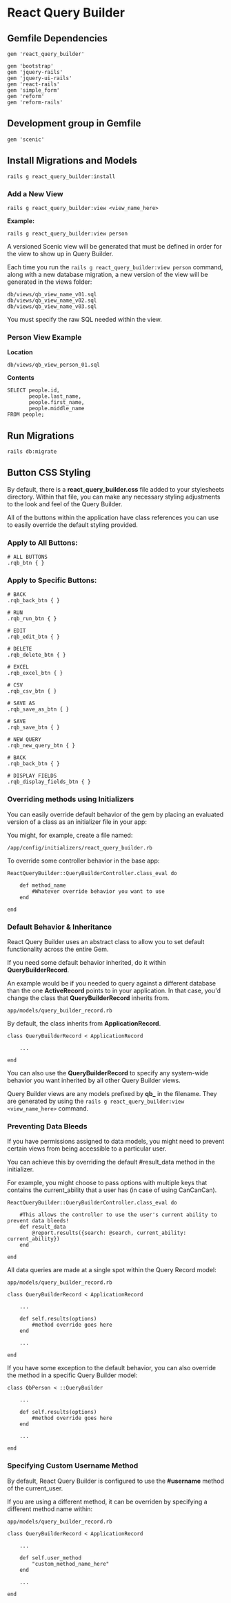 # React Query Builder

## Gemfile Dependencies
```
gem 'react_query_builder'

gem 'bootstrap'
gem 'jquery-rails'
gem 'jquery-ui-rails'
gem 'react-rails'
gem 'simple_form'
gem 'reform'
gem 'reform-rails'
```

## Development group in Gemfile
```
gem 'scenic'
```

## Install Migrations and Models
```
rails g react_query_builder:install
```


### Add a New View
```
rails g react_query_builder:view <view_name_here>
```

**Example:**
```
rails g react_query_builder:view person
```

A versioned Scenic view will be generated that must be defined in order for the view to show up in Query Builder.

Each time you run the `rails g react_query_builder:view person` command, along with a new database migration, a new version of the view will be generated in the views folder:

```
db/views/qb_view_name_v01.sql
db/views/qb_view_name_v02.sql
db/views/qb_view_name_v03.sql
```

You must specify the raw SQL needed within the view.  

### Person View Example

**Location**
```
db/views/qb_view_person_01.sql
```

**Contents**
```
SELECT people.id,
       people.last_name,
       people.first_name,
       people.middle_name
FROM people;
```


## Run Migrations
`rails db:migrate`



## Button CSS Styling

By default, there is a **react_query_builder.css** file added to your stylesheets directory.  Within that file, you can make any necessary styling adjustments to the look and feel of the Query Builder.

All of the buttons within the application have class references you can use to easily override the default styling provided.

### Apply to All Buttons:
```
# ALL BUTTONS
.rqb_btn { }
```

### Apply to Specific Buttons:
```
# BACK
.rqb_back_btn { }

# RUN
.rqb_run_btn { }

# EDIT
.rqb_edit_btn { }

# DELETE
.rqb_delete_btn { }

# EXCEL
.rqb_excel_btn { }

# CSV 
.rqb_csv_btn { }

# SAVE AS
.rqb_save_as_btn { }

# SAVE
.rqb_save_btn { }

# NEW QUERY
.rqb_new_query_btn { }

# BACK
.rqb_back_btn { }

# DISPLAY FIELDS
.rqb_display_fields_btn { }

```

### Overriding methods using Initializers

You can easily override default behavior of the gem by placing an evaluated version of a class as an initializer file in your app:


You might, for example, create a file named:

`/app/config/initializers/react_query_builder.rb`

To override some controller behavior in the base app:

```
ReactQueryBuilder::QueryBuilderController.class_eval do

	def method_name
		#Whatever override behavior you want to use
	end

end
```

### Default Behavior & Inheritance

React Query Builder uses an abstract class to allow you to set default functionality across the entire Gem.

If you need some default behavior inherited, do it within **QueryBuilderRecord**.  

An example would be if you needed to query against a different database than the one **ActiveRecord** points to in your application.   In that case, you'd change the class that **QueryBuilderRecord** inherits from.

```
app/models/query_builder_record.rb
```

By default, the class inherits from **ApplicationRecord**.

```
class QueryBuilderRecord < ApplicationRecord

	...

end
```

You can also use the **QueryBuilderRecord** to specify any system-wide behavior you want inherited by all other Query Builder views.  

Query Builder views are any models prefixed by **qb_** in the filename.  They are generated by using the `rails g react_query_builder:view <view_name_here>` command.


### Preventing Data Bleeds

If you have permissions assigned to data models, you might need to prevent certain views from being accessible to a particular user.

You can achieve this by overriding the default #result_data method in the initializer.

For example, you might choose to pass options with multiple keys that contains the current_ability that a user has (in case of using CanCanCan).

```
ReactQueryBuilder::QueryBuilderController.class_eval do

	#This allows the controller to use the user's current ability to prevent data bleeds!
	def result_data
		@report.results({search: @search, current_ability: current_ability})
	end

end
```


All data queries are made at a single spot within the Query Record model:

```
app/models/query_builder_record.rb
```

```
class QueryBuilderRecord < ApplicationRecord

    ...
    
    def self.results(options)
        #method override goes here
    end
    
    ...
    
end    
```

If you have some exception to the default behavior, you can also override the method in a specific Query Builder model:

```
class QbPerson < ::QueryBuilder

	...

	def self.results(options)
		#method override goes here
	end
	
	...

end   
```

### Specifying Custom Username Method

By default, React Query Builder is configured to use the **#username** method of the current_user.  

If you are using a different method, it can be overriden by specifying a different method name within:
```
app/models/query_builder_record.rb
```

```
class QueryBuilderRecord < ApplicationRecord

	...

	def self.user_method
		"custom_method_name_here"
	end
	
	...

end
```
